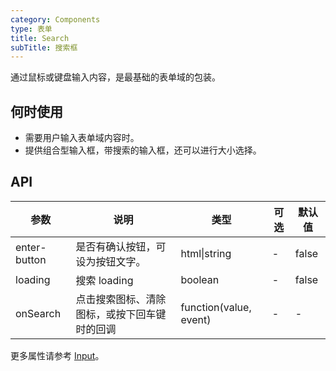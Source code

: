 ```yaml
---
category: Components
type: 表单
title: Search  
subTitle: 搜索框
---
```


通过鼠标或键盘输入内容，是最基础的表单域的包装。

## 何时使用
- 需要用户输入表单域内容时。
- 提供组合型输入框，带搜索的输入框，还可以进行大小选择。



## API 
| 参数         | 说明                                         | 类型                   | 可选 | 默认值 |
| ------------ | -------------------------------------------- | ---------------------- | ---- | ------ |
| enter-button | 是否有确认按钮，可设为按钮文字。             | html\|string           | -    | false  |
| loading      | 搜索 loading                                 | boolean                | -    | false  |
| onSearch     | 点击搜索图标、清除图标，或按下回车键时的回调 | function(value, event) | -    | - |

更多属性请参考 [Input](/components/input/#API)。